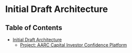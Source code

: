 # Initial Draft Architecture

## Table of Contents

- [Initial Draft Architecture](#table-of-contents)
  - [Project: AARC Capital Investor Confidence Platform](#project-aarc-capital-investor-confidence-platform)

